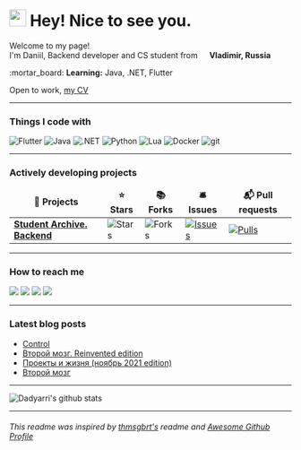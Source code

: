 <h1><img src="https://emojis.slackmojis.com/emojis/images/1531849430/4246/blob-sunglasses.gif?1531849430" width="30"/> Hey! Nice to see you.</h1>
<p>Welcome to my page!</br>
  I'm Daniil, Backend developer and CS student from <img src="https://img.icons8.com/color/344/russian-federation-circular.png" width="13"> <b>Vladimir, Russia</b></br>
</p>
:mortar_board: <b>Learning:</b> Java, .NET, Flutter

Open to work, [my CV](https://clck.ru/V8KW2)
<hr>
<h3>Things I code with</h3>
<p>
  <img alt="Flutter" src="https://img.shields.io/badge/-Flutter-4285F4?style=for-the-badge&logo=flutter&logoColor=white" />
  <img alt="Java" src="https://img.shields.io/badge/-Java-b07219?style=for-the-badge&logo=java&logoColor=white" />
  <img alt=".NET" src="https://img.shields.io/badge/-.NET-605ca9?style=for-the-badge&logo=dotnet&logoColor=white" />
  <img alt="Python" src="https://img.shields.io/badge/-Python-3776AB?style=for-the-badge&logo=python&logoColor=white" />
  <img alt="Lua" src="https://img.shields.io/badge/-Lua-2C2D72?style=for-the-badge&logo=lua&logoColor=white" />
  <img alt="Docker" src="https://img.shields.io/badge/-Docker-46a2f1?style=for-the-badge&logo=docker&logoColor=white" />
  <img alt="git" src="https://img.shields.io/badge/-Git-F05032?style=for-the-badge&logo=git&logoColor=white" />
</p>
<hr>
<h3>Actively developing projects</h3>
<table>
  <thead align="center">
    <tr border: none;>
      <td><b>🎁 Projects</b></td>
      <td><b>⭐ Stars</b></td>
      <td><b>📚 Forks</b></td>
      <td><b>🛎 Issues</b></td>
      <td><b>📬 Pull requests</b></td>
    </tr>
  </thead>
  <tbody>
    <tr>
    <tr>
      <td><a href="https://github.com/student-archive/backend"><b>Student Archive. Backend</b></a></td>
      <td><img alt="Stars" src="https://img.shields.io/github/stars/student-archive/backend?style=for-the-badge&labelColor=343b41"/></td>
      <td><img alt="Forks" src="https://img.shields.io/github/forks/student-archive/backend?style=for-the-badge&labelColor=343b41"/></td>
      <td><a href="https://github.com/dadyarri/student-archive/backend"><img alt="Issues" src="https://img.shields.io/github/issues/student-archive/backend?style=for-the-badge&labelColor=343b41"/></a></td>
      <td><a href="https://github.com/student-archive/backend/pulls"><img alt="Pulls" src="https://img.shields.io/github/issues-pr/student-archive/backend?style=for-the-badge&labelColor=343b41"/></a></td>
    </tr>
    <!--<td><a href="https://github.com/dadyarri/dotfiles"><b>Dotfiles</b></a></td>
      <td><img alt="Stars" src="https://img.shields.io/github/stars/dadyarri/dotfiles?style=for-the-badge&labelColor=343b41"/></td>
      <td><img alt="Forks" src="https://img.shields.io/github/forks/dadyarri/dotfiles?style=for-the-badge&labelColor=343b41"/></td>
      <td><a href="https://github.com/dadyarri/dotfiles/issues"><img alt="Issues" src="https://img.shields.io/github/issues/dadyarri/dotfiles?style=for-the-badge&labelColor=343b41"/></a></td>
      <td><a href="https://github.com/dadyarri/dotfiles/pulls"><img alt="Pulls" src="https://img.shields.io/github/issues-pr/dadyarri/dotfiles?style=for-the-badge&labelColor=343b41"/></a></td>
      </tr>-->
    <!--<tr>
      <td><a href="https://github.com/uni-jacob/jacob"><b>Jacob</b></a></td>
      <td><img alt="Stars" src="https://img.shields.io/github/stars/uni-jacob/jacob?style=for-the-badge&labelColor=343b41"/></td>
      <td><img alt="Forks" src="https://img.shields.io/github/forks/uni-jacob/jacob?style=for-the-badge&labelColor=343b41"/></td>
      <td><a href="https://github.com/uni-jacob/jacob/issues"><img alt="Issues" src="https://img.shields.io/github/issues/uni-jacob/jacob?style=for-the-badge&labelColor=343b41"/></a></td>
      <td><a href="https://github.com/uni-jacob/jacob/pulls"><img alt="Pulls" src="https://img.shields.io/github/issues-pr/uni-jacob/jacob?style=for-the-badge&labelColor=343b41"/></a></td>
      </tr>-->
    <!--<tr>
      <td><a href="https://github.com/dadyarri/choco"><b>ChocoManager</b></a></td>
      <td><img alt="Stars" src="https://img.shields.io/github/stars/dadyarri/choco?style=for-the-badge&labelColor=343b41"/></td>
      <td><img alt="Forks" src="https://img.shields.io/github/forks/dadyarri/choco?style=for-the-badge&labelColor=343b41"/></td>
      <td><a href="https://github.com/dadyarri/choco/issues"><img alt="Issues" src="https://img.shields.io/github/issues/dadyarri/choco?style=for-the-badge&labelColor=343b41"/></a></td>
      <td><a href="https://github.com/dadyarri/choco/pulls"><img alt="Pulls" src="https://img.shields.io/github/issues-pr/dadyarri/choco?style=for-the-badge&labelColor=343b41"/></a></td>
      </tr>-->
  </tbody>
</table>
<hr>

### How to reach me

<a title="Telegram" href="https://t.me/dadyarri"><img src="https://img.shields.io/badge/-telegram-26A5E4?style=for-the-badge&logo=telegram&logoColor=white"></a>
<a title="Blog (in Russian)" href="https://t.me/yadevblog"><img src="https://img.shields.io/badge/-Blog-FF8800?style=for-the-badge&logo=micro.blog&logoColor=white"></a>
<a title="Blog (in Russian)" href="https://teletype.in/@yadb"><img src="https://img.shields.io/badge/-teletype-FAFAFA?style=for-the-badge&logo=telegraph&logoColor=black"></a>
<a title="Linkedin" href="https://linkedin.com/in/dadyarri"><img src="https://img.shields.io/badge/-linkedin-0A66C2?style=for-the-badge&logo=linkedin&logoColor=white"></a>
<hr>

### Latest blog posts

<!-- BLOG-POST-LIST:START -->
- [Control](https://teletype.in/@yadevblog/control)
- [Второй мозг. Reinvented edition](https://teletype.in/@yadevblog/second-mind-ed2)
- [Проекты и жизня &lpar;ноябрь 2021 edition&rpar;](https://teletype.in/@yadevblog/nov21-news)
- [Второй мозг](https://teletype.in/@yadevblog/second_mind)
<!-- BLOG-POST-LIST:END -->

<hr>

![Dadyarri's github stats](https://github-readme-stats.vercel.app/api?username=dadyarri&count_private=true&show_icons=true&theme=dark&include_all_commits=true)

<hr>

###### This readme was inspired by <a href="https://github.com/thmsgbrt/thmsgbrt/blob/master/README.md">thmsgbrt's</a> readme and <a href="https://awesomegithubprofile.tech/">Awesome Github Profile</a>
